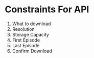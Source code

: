 # Constraints For API

1. What to download
2. Resolution
3. Storage Capacity
4. First Episode
5. Last Episode
6. Confirm Download